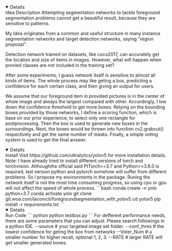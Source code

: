 <details open>
<summery>Idea Description</summery>
Attempting segmentation networks to tackle foreground segmentation problems cannot get a beautiful result, because they are sensitive to patterns. 

My Idea originates from a common and useful structure in many instance segmentation networks and target detection networks, saying "region proposal". 

Detection network trained on datasets, like coco2017, can accurately get the location and size of items in images. However, what will happen when provied classes are not included in the training set?

After some experiments, I guess network itself is sensitive to almost all kinds of items. The whole process may like geting a box, predicting a confidence for each certain class, and then giving an output for users. 

We assume that our foreground item in provided pictures is in the center of whole image and always the largest compared with other. Accordingly, I low down the confidence threshold to get more boxes. Relying on the bounding boxes provided by those networks, I define a scoring function, which is base on our prior experience, to select only one rectangle for postprocessing. Then the box is used to generate new boxes in the surroundings. Next, the boxes would be thrown into function cv2.grabcut() respectively and get the same number of masks.  Finally, a simple voting system is used to get the final answer. 
</details>

<details open>
<summery>Install</summery>
Visit https://github.com/ultralytics/yolov5 for more installation details. 
Note: I have already tried to install different versions of torch and torchvision. Althoughthe official said PtTorch>=3.7 and Python>=3.6.0 is required, last version python and pytorch somehow will suffer from different problems. 
So I propose my environments in the package. 
Runing the network itself is not the most time consuming progress, so using cpu or gpu will not affect the speed of whole process. 
```bash
conda create -n yolo python=3.7
conda activate yolo
git clone git.woa.com/laconicli/foregroundsegmentation_with_yolov5
cd yolov5
pip install -r requirements.txt
```
</details>

<details open>
<summery>Run Code</summery>
``` python
python testbox.py
```
For defferent performance needs, there are some parameters that you can adjust. 
Please search followings in a python IDE. 
--source # your targeted image set folder. 
--conf_thres # the lowest confidence for geting the box from networks
--Voter_Num # a smaller number for higher recall, optional 1, 2, 3. 
--RATE # larger RATE will get smaller generated boxes. 
</details>
